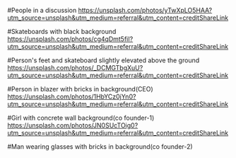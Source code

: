 #People in a discussion
https://unsplash.com/photos/yTwXpLO5HAA?utm_source=unsplash&utm_medium=referral&utm_content=creditShareLink

#Skateboards with black background
https://unsplash.com/photos/cg4qDmt5fiI?utm_source=unsplash&utm_medium=referral&utm_content=creditShareLink

#Person's feet and skateboard slightly elevated above the ground
https://unsplash.com/photos/_DCMGTbgXuU?utm_source=unsplash&utm_medium=referral&utm_content=creditShareLink

#Person in blazer with bricks in background(CEO)
https://unsplash.com/photos/1HbYCz0jYn0?utm_source=unsplash&utm_medium=referral&utm_content=creditShareLink

#Girl with concrete wall background(co founder-1)
https://unsplash.com/photos/JN0SUcTOig0?utm_source=unsplash&utm_medium=referral&utm_content=creditShareLink

#Man wearing glasses with bricks in background(co founder-2)
